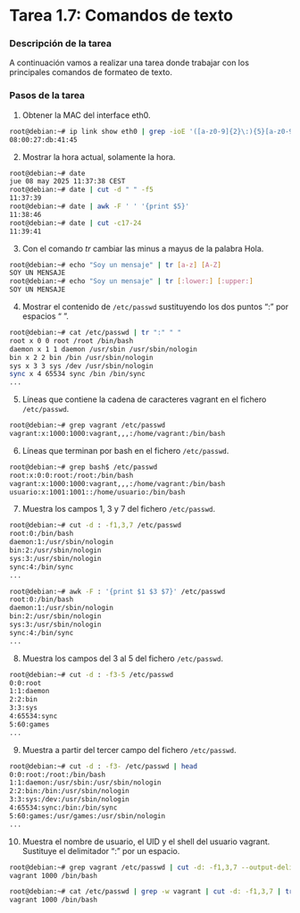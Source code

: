 # **Tarea 1.7: Comandos de texto**

### **Descripción de la tarea**

A continuación vamos a realizar una tarea donde trabajar con los principales comandos de formateo de texto.

### **Pasos de la tarea**

1. Obtener la MAC del interface eth0.
```bash
root@debian:~# ip link show eth0 | grep -ioE '([a-z0-9]{2}\:){5}[a-z0-9]{2}' | head -n1
08:00:27:db:41:45
```

2. Mostrar la hora actual, solamente la hora.
```bash
root@debian:~# date
jue 08 may 2025 11:37:38 CEST
root@debian:~# date | cut -d " " -f5
11:37:39
root@debian:~# date | awk -F ' ' '{print $5}'
11:38:46
root@debian:~# date | cut -c17-24
11:39:41
```

3. Con el comando *tr* cambiar las minus a mayus de la palabra Hola.
```bash
root@debian:~# echo "Soy un mensaje" | tr [a-z] [A-Z]
SOY UN MENSAJE
root@debian:~# echo "Soy un mensaje" | tr [:lower:] [:upper:]
SOY UN MENSAJE
```

4. Mostrar el contenido de `/etc/passwd` sustituyendo los dos puntos “:” por espacios “ ”.
```bash
root@debian:~# cat /etc/passwd | tr ":" " "
root x 0 0 root /root /bin/bash
daemon x 1 1 daemon /usr/sbin /usr/sbin/nologin
bin x 2 2 bin /bin /usr/sbin/nologin
sys x 3 3 sys /dev /usr/sbin/nologin
sync x 4 65534 sync /bin /bin/sync
...
```

5. Líneas que contiene la cadena de caracteres vagrant en el fichero `/etc/passwd`.
```bash
root@debian:~# grep vagrant /etc/passwd
vagrant:x:1000:1000:vagrant,,,:/home/vagrant:/bin/bash
```

6. Líneas que terminan por bash en el fichero `/etc/passwd`.
```bash
root@debian:~# grep bash$ /etc/passwd
root:x:0:0:root:/root:/bin/bash
vagrant:x:1000:1000:vagrant,,,:/home/vagrant:/bin/bash
usuario:x:1001:1001::/home/usuario:/bin/bash
```

7. Muestra los campos 1, 3 y 7 del fichero `/etc/passwd`.
```bash
root@debian:~# cut -d : -f1,3,7 /etc/passwd
root:0:/bin/bash
daemon:1:/usr/sbin/nologin
bin:2:/usr/sbin/nologin
sys:3:/usr/sbin/nologin
sync:4:/bin/sync
...

root@debian:~# awk -F : '{print $1 $3 $7}' /etc/passwd
root:0:/bin/bash
daemon:1:/usr/sbin/nologin
bin:2:/usr/sbin/nologin
sys:3:/usr/sbin/nologin
sync:4:/bin/sync
...
```

8. Muestra los campos del 3 al 5 del fichero `/etc/passwd`.
```bash
root@debian:~# cut -d : -f3-5 /etc/passwd
0:0:root
1:1:daemon
2:2:bin
3:3:sys
4:65534:sync
5:60:games
...
```

9. Muestra a partir del tercer campo del fichero `/etc/passwd`.
```bash
root@debian:~# cut -d : -f3- /etc/passwd | head
0:0:root:/root:/bin/bash
1:1:daemon:/usr/sbin:/usr/sbin/nologin
2:2:bin:/bin:/usr/sbin/nologin
3:3:sys:/dev:/usr/sbin/nologin
4:65534:sync:/bin:/bin/sync
5:60:games:/usr/games:/usr/sbin/nologin
...
```

10. Muestra el nombre de usuario, el UID y el shell del usuario vagrant. Sustituye el delimitador “:” por un espacio.
```bash
root@debian:~# grep vagrant /etc/passwd | cut -d: -f1,3,7 --output-delimiter=" "
vagrant 1000 /bin/bash

root@debian:~# cat /etc/passwd | grep -w vagrant | cut -d: -f1,3,7 | tr : " "
vagrant 1000 /bin/bash
```